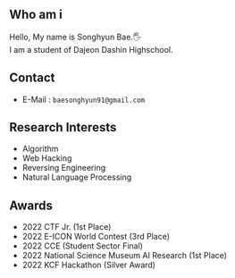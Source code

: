 ## Who am i
Hello, My name is Songhyun Bae.🖐️ <br>
I am a student of Dajeon Dashin Highschool.

## Contact
- E-Mail : `baesonghyun91@gmail.com`

## Research Interests
- Algorithm
- Web Hacking
- Reversing Engineering
- Natural Language Processing

## Awards
- 2022 CTF Jr. (1st Place)
- 2022 E-ICON World Contest (3rd Place)
- 2022 CCE (Student Sector Final)
- 2022 National Science Museum AI Research (1st Place)
- 2022 KCF Hackathon (Silver Award)
